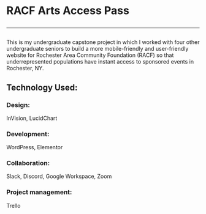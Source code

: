 # RACF Arts Access Pass <hr>
This is my undergraduate capstone project in which I worked with four other undergraduate seniors to build a more mobile-friendly and user-friendly website for Rochester Area Community Foundation (RACF) so that underrepresented populations have instant access to sponsored events in Rochester, NY.<br>
## Technology Used:
### Design:
InVision, LucidChart<br>  
### Development:
WordPress, Elementor<br>
### Collaboration:
Slack, Discord, Google Workspace, Zoom<br>
### Project management:
Trello<br>
